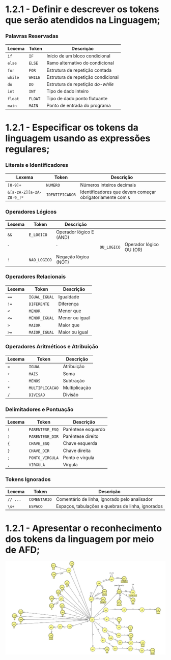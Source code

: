 # 1.2.1 - Definir e descrever os tokens que serão atendidos na Linguagem;

### Palavras Reservadas
| Lexema | Token   | Descrição                          |
| -------- | ------- | ---------------------------------- |
| `if`     | `IF`    | Início de um bloco condicional     |
| `else`   | `ELSE`  | Ramo alternativo do condicional    |
| `for`    | `FOR`   | Estrutura de repetição contada     |
| `while`  | `WHILE` | Estrutura de repetição condicional |
| `do`     | `DO`    | Estrutura de repetição *do-while*  |
| `int`    | `INT`   | Tipo de dado inteiro               |
| `float`  | `FLOAT` | Tipo de dado ponto flutuante       |
| `main`   | `MAIN`  | Ponto de entrada do programa       |

# 1.2.1 - Especificar os tokens da linguagem usando as expressões regulares;

### Literais e Identificadores
| Lexema                 | Token           | Descrição                                                  |
| ------------------------ | --------------- | ---------------------------------------------------------- |
| `[0-9]+`                 | `NUMERO`        | Números inteiros decimais                                  |
| `&[a-zA-Z][a-zA-Z0-9_]*` | `IDENTIFICADOR` | Identificadores que devem começar obrigatoriamente com `&` |

### Operadores Lógicos
| Lexema | Token        | Descrição               |             |                         |
| -------- | ------------ | ----------------------- | ----------- | ----------------------- |
| `&&`     | `E_LOGICO`   | Operador lógico E (AND) |             |                         |
| `        |              | `                       | `OU_LOGICO` | Operador lógico OU (OR) |
| `!`      | `NAO_LOGICO` | Negação lógica (NOT)    |             |                         |


### Operadores Relacionais
| Lexema | Token         | Descrição      |
| -------- | ------------- | -------------- |
| `==`     | `IGUAL_IGUAL` | Igualdade      |
| `!=`     | `DIFERENTE`   | Diferença      |
| `<`      | `MENOR`       | Menor que      |
| `<=`     | `MENOR_IGUAL` | Menor ou igual |
| `>`      | `MAIOR`       | Maior que      |
| `>=`     | `MAIOR_IGUAL` | Maior ou igual |

### Operadores Aritméticos e Atribuição
| Lexema | Token           | Descrição     |
| -------- | --------------- | ------------- |
| `=`      | `IGUAL`         | Atribuição    |
| `+`      | `MAIS`          | Soma          |
| `-`      | `MENOS`         | Subtração     |
| `*`      | `MULTIPLICACAO` | Multiplicação |
| `/`      | `DIVISAO`       | Divisão       |

### Delimitadores e Pontuação
| Lexema | Token           | Descrição          |
| -------- | --------------- | ------------------ |
| `(`      | `PARENTESE_ESQ` | Parêntese esquerdo |
| `)`      | `PARENTESE_DIR` | Parêntese direito  |
| `{`      | `CHAVE_ESQ`     | Chave esquerda     |
| `}`      | `CHAVE_DIR`     | Chave direita      |
| `;`      | `PONTO_VIRGULA` | Ponto e vírgula    |
| `,`      | `VIRGULA`       | Vírgula            |


### Tokens Ignorados
| Lexema | Token        | Descrição                                         |
| -------- | ------------ | ------------------------------------------------- |
| `// ...` | `COMENTARIO` | Comentário de linha, ignorado pelo analisador     |
| `\s+`    | `ESPACO`     | Espaços, tabulações e quebras de linha, ignorados |



# 1.2.1 - Apresentar o reconhecimento dos tokens da linguagem por meio de AFD;

![Automato](docs/AFD.jpeg)











